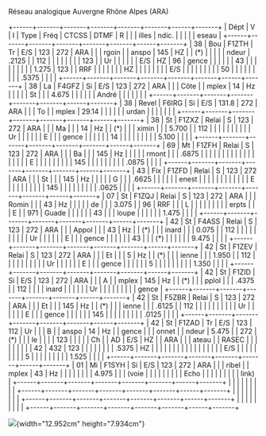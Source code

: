 Réseau analogique Auvergne Rhône Alpes (ARA)

+------+-------+-------+-------+-------+-------+------+-------+
| Dépt | V     | I     | Type  | Fréq  | CTCSS | DTMF | R     |
|      | illes | ndic. |       |       |       |      | eseau |
+------+-------+-------+-------+-------+-------+------+-------+
| 38   | Bou   | F1ZTH | Tr    | E/S   | 123   | 272  | ARA   |
|      | rgoin |       | anspo | 145   | HZ    |      | (\*)  |
|      |       |       | ndeur | .2125 |       | 112  |       |
|      |       |       |       |       | 123   |      | Ur    |
|      |       |       |       | E/S   | HZ    | 96   | gence |
|      |       |       |       | 43    |       |      |       |
|      |       |       |       | 1.275 | 123   |      | RRF   |
|      |       |       |       |       | HZ    |      |       |
|      |       |       |       | E/S   |       |      |       |
|      |       |       |       | 50    |       |      |       |
|      |       |       |       | .5375 |       |      |       |
+------+-------+-------+-------+-------+-------+------+-------+
| 38   | La    | F4GFZ | Si    | E/S   | 123   | 272  | ARA   |
|      | Côte  |       | mplex | 14    | Hz    |      |       |
|      | St    |       |       | 4.675 |       |      |       |
|      | André |       |       |       |       |      |       |
+------+-------+-------+-------+-------+-------+------+-------+
| 38   | Revel | F6IRG | Si    | E/S   | 131.8 | 272  | ARA   |
|      | To    |       | mplex | 29.14 |       |      |       |
|      | urdan |       |       |       |       |      |       |
+------+-------+-------+-------+-------+-------+------+-------+
| 38   | St    | F1ZXZ | Relai | S     | 123   | 272  | ARA   |
|      | Ma    |       |       | 14    | Hz    |      | (\*)  |
|      | ximin |       |       | 5.700 |       | 112  |       |
|      |       |       |       |       |       |      | Ur    |
|      |       |       |       | E     |       |      | gence |
|      |       |       |       | 14    |       |      |       |
|      |       |       |       | 5.100 |       |      |       |
+------+-------+-------+-------+-------+-------+------+-------+
| 69   | Mt    | F1ZFH | Relai | S     | 123   | 272  | ARA   |
|      | Ba    |       |       | 145   | Hz    |      |       |
|      | rmont |       |       | .6875 |       |      |       |
|      |       |       |       |       |       |      |       |
|      |       |       |       | E     |       |      |       |
|      |       |       |       | 145   |       |      |       |
|      |       |       |       | .0875 |       |      |       |
+------+-------+-------+-------+-------+-------+------+-------+
| 43   | Fix   | F1ZFD | Relai | S     | 123   | 272  | ARA   |
|      | St    |       |       | 145   | Hz    |      |       |
|      | G     |       |       | .6625 |       |      |       |
|      | enest |       |       |       |       |      |       |
|      |       |       |       | E     |       |      |       |
|      |       |       |       | 145   |       |      |       |
|      |       |       |       | .0625 |       |      |       |
+------+-------+-------+-------+-------+-------+------+-------+
| 07   | St    | F1ZQJ | Relai | S     | 123   | 272  | ARA   |
|      | Romin |       |       | 43    | Hz    |      |       |
|      | de    |       |       | 3.075 |       | 96   | RRF   |
|      | L     |       |       |       |       |      |       |
|      | erpts |       |       | E     |       | 971  | Guade |
|      |       |       |       | 43    |       |      | loupe |
|      |       |       |       | 1.475 |       |      |       |
+------+-------+-------+-------+-------+-------+------+-------+
| 42   | St    | F4ASS | Relai | S     | 123   | 272  | ARA   |
|      | Appol |       |       | 43    | Hz    |      | (\*)  |
|      | inard |       |       | 0.075 |       | 112  |       |
|      |       |       |       |       |       |      | Ur    |
|      |       |       |       | E     |       |      | gence |
|      |       |       |       | 43    |       |      | (\*)  |
|      |       |       |       | 9.475 |       |      |       |
+------+-------+-------+-------+-------+-------+------+-------+
| 42   | St    | F1ZEV | Relai | S     | 123   | 272  | ARA   |
|      | Et    |       |       | 5     | Hz    |      | (\*)  |
|      | ienne |       |       | 1.950 |       | 112  |       |
|      |       |       |       |       |       |      | Ur    |
|      |       |       |       | E     |       |      | gence |
|      |       |       |       | 5     |       |      |       |
|      |       |       |       | 1.350 |       |      |       |
+------+-------+-------+-------+-------+-------+------+-------+
| 42   | St    | F1ZID | Si    | E/S   | 123   | 272  | ARA   |
|      | A     |       | mplex | 145   | Hz    |      | (\*)  |
|      | pplol |       |       | .4375 |       | 112  |       |
|      | inard |       |       |       |       |      | Ur    |
|      |       |       |       |       |       |      | gence |
+------+-------+-------+-------+-------+-------+------+-------+
| 42   | St    | F5ZBR | Relai | S     | 123   | 272  | ARA   |
|      | Et    |       |       | 145   | Hz    |      | (\*)  |
|      | ienne |       |       | .6125 |       | 112  |       |
|      |       |       |       |       |       |      | Ur    |
|      |       |       |       | E     |       |      | gence |
|      |       |       |       | 145   |       |      |       |
|      |       |       |       | .0125 |       |      |       |
+------+-------+-------+-------+-------+-------+------+-------+
| 42   | St    | F1ZAD | Tr    | E/S   | 123   | 112  | Ur    |
|      | B     |       | anspo | 14    | Hz    |      | gence |
|      | onnet |       | ndeur | 5.475 |       | 272  | (\*)  |
|      | le    |       |       |       | 123   |      |       |
|      | Ch    |       | AD    | E/S   | HZ    |      | ARA   |
|      | ateau |       | RASEC |       |       |      |       |
|      |       |       | 42    | 432   | 123   |      |       |
|      |       |       |       | .5375 | HZ    |      |       |
|      |       |       |       |       |       |      |       |
|      |       |       |       | E/S   |       |      |       |
|      |       |       |       | 5     |       |      |       |
|      |       |       |       | 1.525 |       |      |       |
+------+-------+-------+-------+-------+-------+------+-------+
| 01   | Mi    | F1SYH | Si    | E/S   | 123   | 272  | ARA   |
|      | ribel |       | mplex | 43    | Hz    |      |       |
|      |       |       |       | 4.975 |       |      | (voie |
|      |       |       |       |       |       |      | Echo  |
|      |       |       |       |       |       |      | link) |
+------+-------+-------+-------+-------+-------+------+-------+
|      |       |       |       |       |       |      |       |
+------+-------+-------+-------+-------+-------+------+-------+
|      |       |       |       |       |       |      |       |
+------+-------+-------+-------+-------+-------+------+-------+
|      |       |       |       |       |       |      |       |
+------+-------+-------+-------+-------+-------+------+-------+

![](Pictures/100000000000035200000272B9D3F21FA4504CFC.png){width="12.952cm"
height="7.934cm"}
